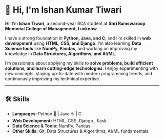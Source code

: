 # 👋 Hi, I'm Ishan Kumar Tiwari

Hi! I’m **Ishan Tiwari**, a second-year BCA student at **Shri Ramswaroop Memorial College of Management, Lucknow**.

I have a strong foundation in **Python, Java, and C**, and I’m skilled in **web development** using **HTML, CSS, and Django**. I’m also learning **Data Science tools** like **NumPy, Pandas**, and working on improving my knowledge in **Data Structures, Algorithms, and AI/ML**.

I’m passionate about applying my skills to **solve problems, build efficient solutions, and learn cutting-edge technologies**. I enjoy experimenting with new concepts, staying up-to-date with modern programming trends, and continuously improving my technical expertise.

---

## 🛠 Skills

- **Languages:** Python 🐍 | Java ☕ | C  
- **Web Development:** HTML, CSS, Django , flask 
- **Data Science & Tools:** NumPy, Pandas  
- **Other Skills:** Git, Data Structures & Algorithms, AI/ML fundamentals  
